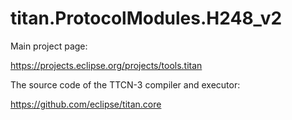 # titan.ProtocolModules.H248_v2

Main project page:

https://projects.eclipse.org/projects/tools.titan

The source code of the TTCN-3 compiler and executor:

https://github.com/eclipse/titan.core
